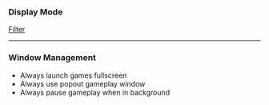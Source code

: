 ### Display Mode

[Filter](https://github.com/OpenEmu/OpenEmu/wiki/User-guide:-Filters)

-----

### Window Management

* Always launch games fullscreen
* Always use popout gameplay window
* Always pause gameplay when in background